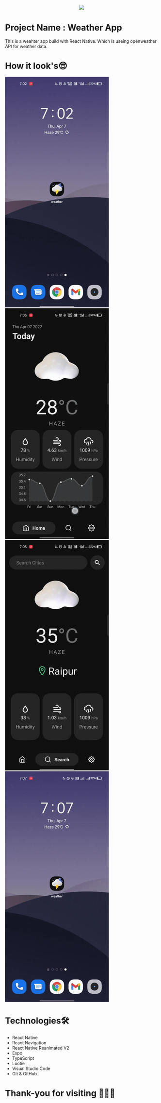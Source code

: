 <p align="center">
  <a href="https://nextjs.org">
    <img src="https://encrypted-tbn0.gstatic.com/images?q=tbn:ANd9GcT1rdGGo4L_3WY2Ufs_60eJBfAmxWxS1udNGQ&usqp=CAU" height="300">
  </a>
</p>

# Project Name : Weather App

This is a weahter app build with React Native. Which is useing openweather API for weather data.

# How it look's😎

<img src="/showcase/sscreen1.gif"/>
<img src="/showcase/screen2.gif"/>
<img src="/showcase/screen3.gif"/>
<img src="/showcase/screen4.gif"/>

# Technologies🛠️

- React Native
- React Navigation
- React Native Reanimated V2
- Expo
- TypeScript
- Lootie
- Visual Studio Code
- Git & GitHub <br/>

# Thank-you for visiting 🤗😉😊
